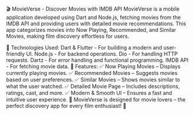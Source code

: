 🎬 MovieVerse - Discover Movies with IMDB API
MovieVerse is a mobile application developed using Dart and Node.js, fetching movies from the IMDB API and providing users with detailed movie recommendations. This app categorizes movies into Now Playing, Recommended, and Similar Movies, making film discovery effortless for users.

📌 Technologies Used:
Dart & Flutter - For building a modern and user-friendly UI.
Node.js - For backend operations.
Dio - For handling HTTP requests.
Dartz - For error handling and functional programming.
IMDB API - For fetching movie data.
🚀 Features:
✅ Now Playing Movies – Displays currently playing movies.
✅ Recommended Movies – Suggests movies based on user preferences.
✅ Similar Movies – Shows movies similar to what the user watched.
✅ Detailed Movie Page – Includes descriptions, ratings, cast, and more.
✅ Modern & Smooth UI – Ensures a fast and intuitive user experience.
📌 MovieVerse is designed for movie lovers – the perfect discovery app for every film enthusiast! 🎥
